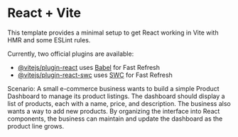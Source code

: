 # React + Vite

This template provides a minimal setup to get React working in Vite with HMR and some ESLint rules.

Currently, two official plugins are available:

- [@vitejs/plugin-react](https://github.com/vitejs/vite-plugin-react/blob/main/packages/plugin-react/README.md) uses [Babel](https://babeljs.io/) for Fast Refresh
- [@vitejs/plugin-react-swc](https://github.com/vitejs/vite-plugin-react-swc) uses [SWC](https://swc.rs/) for Fast Refresh


Scenario: A small e-commerce business wants to build a simple Product Dashboard to manage its product listings. The dashboard should display a list of products, each with a name, price, and description. The business also wants a way to add new products. By organizing the interface into React components, the business can maintain and update the dashboard as the product line grows.